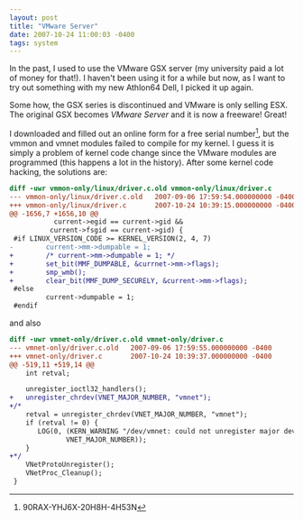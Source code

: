 ```yaml
---
layout: post
title: "VMware Server"
date: 2007-10-24 11:00:03 -0400
tags: system
---
```


In the past, I used to use the VMware GSX server (my university paid a lot of
money for that!). I haven't been using it for a while but now, as I want to try
out something with my new Athlon64 Dell, I picked it up again.

Some how, the GSX series is discontinued and VMware is only selling ESX. The
original GSX becomes *VMware Server* and it is now a freeware! Great!

I downloaded and filled out an online form for a free serial number[^SN], but
the vmmon and vmnet modules failed to compile for my kernel. I guess it is
simply a problem of kernel code change since the VMware modules are programmed
(this happens a lot in the history). After some kernel code hacking, the
solutions are:

```diff
diff -uwr vmmon-only/linux/driver.c.old vmmon-only/linux/driver.c
--- vmmon-only/linux/driver.c.old   2007-09-06 17:59:54.000000000 -0400
+++ vmmon-only/linux/driver.c       2007-10-24 10:39:15.000000000 -0400
@@ -1656,7 +1656,10 @@
           current->egid == current->gid &&
          current->fsgid == current->gid) {
 #if LINUX_VERSION_CODE >= KERNEL_VERSION(2, 4, 7)
-        current->mm->dumpable = 1;
+        /* current->mm->dumpable = 1; */
+        set_bit(MMF_DUMPABLE, &currnet->mm->flags);
+        smp_wmb();
+        clear_bit(MMF_DUMP_SECURELY, &current->mm->flags);
 #else
         current->dumpable = 1;
 #endif
```

and also

```diff
diff -uwr vmnet-only/driver.c.old vmnet-only/driver.c
--- vmnet-only/driver.c.old   2007-09-06 17:59:55.000000000 -0400
+++ vmnet-only/driver.c       2007-10-24 10:39:37.000000000 -0400
@@ -519,11 +519,14 @@
    int retval;

    unregister_ioctl32_handlers();
+   unregister_chrdev(VNET_MAJOR_NUMBER, "vmnet");
+/*
    retval = unregister_chrdev(VNET_MAJOR_NUMBER, "vmnet");
    if (retval != 0) {
       LOG(0, (KERN_WARNING "/dev/vmnet: could not unregister major device %d\n",
              VNET_MAJOR_NUMBER));
    }
+*/
    VNetProtoUnregister();
    VNetProc_Cleanup();
 }
```

[^SN]: 90RAX-YHJ6X-20H8H-4H53N
